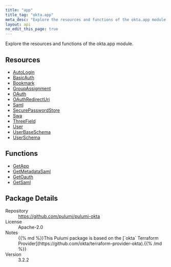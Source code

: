 ```yaml
---
title: "app"
title_tag: "okta.app"
meta_desc: "Explore the resources and functions of the okta.app module."
layout: api
no_edit_this_page: true
---
```


<!-- WARNING: this file was generated by Pulumi Docs Generator. -->
<!-- Do not edit by hand unless you're certain you know what you are doing! -->

Explore the resources and functions of the okta.app module.

<h2 id="resources">Resources</h2>
<ul class="api">
    <li><a href="autologin" title="AutoLogin"><span class="symbol resource"></span>AutoLogin</a></li>
    <li><a href="basicauth" title="BasicAuth"><span class="symbol resource"></span>BasicAuth</a></li>
    <li><a href="bookmark" title="Bookmark"><span class="symbol resource"></span>Bookmark</a></li>
    <li><a href="groupassignment" title="GroupAssignment"><span class="symbol resource"></span>GroupAssignment</a></li>
    <li><a href="oauth" title="OAuth"><span class="symbol resource"></span>OAuth</a></li>
    <li><a href="oauthredirecturi" title="OAuthRedirectUri"><span class="symbol resource"></span>OAuthRedirectUri</a></li>
    <li><a href="saml" title="Saml"><span class="symbol resource"></span>Saml</a></li>
    <li><a href="securepasswordstore" title="SecurePasswordStore"><span class="symbol resource"></span>SecurePasswordStore</a></li>
    <li><a href="swa" title="Swa"><span class="symbol resource"></span>Swa</a></li>
    <li><a href="threefield" title="ThreeField"><span class="symbol resource"></span>ThreeField</a></li>
    <li><a href="user" title="User"><span class="symbol resource"></span>User</a></li>
    <li><a href="userbaseschema" title="UserBaseSchema"><span class="symbol resource"></span>UserBaseSchema</a></li>
    <li><a href="userschema" title="UserSchema"><span class="symbol resource"></span>UserSchema</a></li>
</ul>

<h2 id="functions">Functions</h2>
<ul class="api">
    <li><a href="getapp" title="GetApp"><span class="symbol function"></span>GetApp</a></li>
    <li><a href="getmetadatasaml" title="GetMetadataSaml"><span class="symbol function"></span>GetMetadataSaml</a></li>
    <li><a href="getoauth" title="GetOauth"><span class="symbol function"></span>GetOauth</a></li>
    <li><a href="getsaml" title="GetSaml"><span class="symbol function"></span>GetSaml</a></li>
</ul>

<h2 id="package-details">Package Details</h2>
<dl class="package-details">
	<dt>Repository</dt>
	<dd><a href="https://github.com/pulumi/pulumi-okta">https://github.com/pulumi/pulumi-okta</a></dd>
	<dt>License</dt>
	<dd>Apache-2.0</dd>
	<dt>Notes</dt>
	<dd>{{% md %}}This Pulumi package is based on the [`okta` Terraform Provider](https://github.com/okta/terraform-provider-okta).{{% /md %}}</dd>
	<dt>Version</dt>
	<dd>3.2.2</dd>
</dl>

